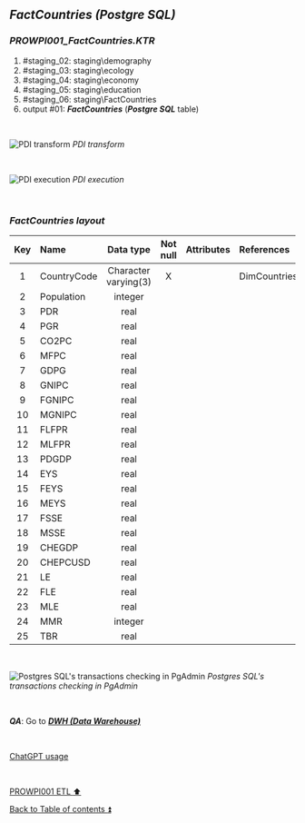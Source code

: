 ## **_FactCountries (Postgre SQL)_**  

### **_PROWPI001\_FactCountries.KTR_**  
1. #staging_02: staging\demography  
2. #staging_03: staging\ecology  
3. #staging_04: staging\economy  
4. #staging_05: staging\education  
5. #staging_06: staging\FactCountries 
6. output #01: **_FactCountries_** (**_Postgre SQL_** table)  

<p><br></p>

![PDI transform](https://i.imgur.com/x1cya1l.png)
_PDI transform_

<p><br></p>

![PDI execution](https://i.imgur.com/DBRLP8z.png)
_PDI execution_

<p><br></p>

### **_FactCountries layout_**  

| Key	| Name                  | Data type             | Not null | Attributes | References            | Description  | Metadata |
| :-: | :-------------------- | :-------------------: | :------: | :--------- | :-------------------- | :----------- | :------- |
| 1   | CountryCode           | Character varying(3)  | X        |            | DimCountries          | PK,FK        | m001     |
| 2   | Population            | integer               |          |            |                       |              | m005     |
| 3   | PDR                   | real                  |          |            |                       |              | m006     |
| 4   | PGR                   | real                  |          |            |                       |              | m007     |  
| 5   | CO2PC                 | real                  |          |            |                       |              | m008     |
| 6   | MFPC                  | real                  |          |            |                       |              | m009     | 
| 7   | GDPG                  | real                  |          |            |                       |              | m010     |
| 8   | GNIPC                 | real                  |          |            |                       |              | m011     |
| 9   | FGNIPC                | real                  |          |            |                       |              | m012     |
| 10  | MGNIPC                | real                  |          |            |                       |              | m013     |
| 11  | FLFPR                 | real                  |          |            |                       |              | m014     |
| 12  | MLFPR                 | real                  |          |            |                       |              | m015     |
| 13  | PDGDP                 | real                  |          |            |                       |              | m016     | 
| 14  | EYS                   | real                  |          |            |                       |              | m017     |
| 15  | FEYS                  | real                  |          |            |                       |              | m018     |
| 16  | MEYS                  | real                  |          |            |                       |              | m019     |
| 17  | FSSE                  | real                  |          |            |                       |              | m020     |
| 18  | MSSE                  | real                  |          |            |                       |              | m021     |
| 19  | CHEGDP                | real                  |          |            |                       |              | m022     | 
| 20  | CHEPCUSD              | real                  |          |            |                       |              | m023     |
| 21  | LE                    | real                  |          |            |                       |              | m024     |
| 22  | FLE                   | real                  |          |            |                       |              | m025     |
| 23  | MLE                   | real                  |          |            |                       |              | m026     |
| 24  | MMR                   | integer               |          |            |                       |              | m027     |
| 25  | TBR                   | real                  |          |            |                       |              | m028     |

<p><br></p> 

![Postgres SQL's transactions checking in PgAdmin](https://i.imgur.com/kmDllqX.png) 
_Postgres SQL's transactions checking in PgAdmin_  

<p><br></p> 

**_QA_**: Go to **_[DWH (Data Warehouse)](dwh.md)_**  

<p><br></p> 

[ChatGPT usage](../CHATGPT_USAGE.md)  

<p><br></p> 

[PROWPI001 ETL :arrow_up:](prowpi001_etl.md)  

[Back to Table of contents :arrow_double_up:](../README.md)   